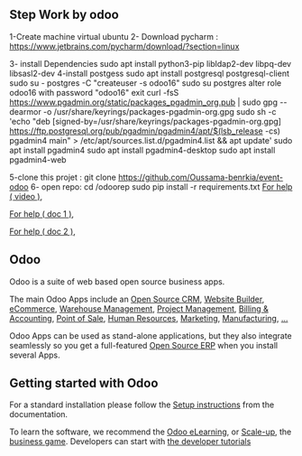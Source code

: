 
Step Work by odoo
----
1-Create machine virtual ubuntu
2- Download pycharm :
                    https://www.jetbrains.com/pycharm/download/?section=linux
                    
3- install Dependencies
                    sudo apt install python3-pip libldap2-dev libpq-dev libsasl2-dev
4-install postgess 
                    sudo apt install postgresql postgresql-client
                    sudo su - postgres -C "createuser -s odoo16"
                    sudo su postgres
                    alter role odoo16 with password "odoo16"
                    exit
                    curl -fsS https://www.pgadmin.org/static/packages_pgadmin_org.pub | sudo gpg --dearmor -o /usr/share/keyrings/packages-pgadmin-org.gpg
                    sudo sh -c 'echo "deb [signed-by=/usr/share/keyrings/packages-pgadmin-org.gpg] https://ftp.postgresql.org/pub/pgadmin/pgadmin4/apt/$(lsb_release -cs) pgadmin4 main" > /etc/apt/sources.list.d/pgadmin4.list && apt update'
                    sudo apt install pgadmin4
                    sudo apt install pgadmin4-desktop
                    sudo apt install pgadmin4-web 

5-clone this projet : 
                    git clone https://github.com/Oussama-benrkia/event-odoo
6- open repo:
                    cd /odoorep
                    sudo pip install -r requirements.txt
 <a href="https://youtu.be/0ut8-lL-E14?list=PLT3v18VYaHYXY6qa2frMIV2FVl52L2tmP">For help ( video )</a>,

 <a href="https://www.odoo.com/documentation/17.0/administration/install/source.html">For help ( doc 1 )</a>,

 <a href="https://www.pgadmin.org/download/pgadmin-4-apt/">For help ( doc 2 )</a>,
 
Odoo
----

Odoo is a suite of web based open source business apps.

The main Odoo Apps include an <a href="https://www.odoo.com/page/crm">Open Source CRM</a>,
<a href="https://www.odoo.com/app/website">Website Builder</a>,
<a href="https://www.odoo.com/app/ecommerce">eCommerce</a>,
<a href="https://www.odoo.com/app/inventory">Warehouse Management</a>,
<a href="https://www.odoo.com/app/project">Project Management</a>,
<a href="https://www.odoo.com/app/accounting">Billing &amp; Accounting</a>,
<a href="https://www.odoo.com/app/point-of-sale-shop">Point of Sale</a>,
<a href="https://www.odoo.com/app/employees">Human Resources</a>,
<a href="https://www.odoo.com/app/social-marketing">Marketing</a>,
<a href="https://www.odoo.com/app/manufacturing">Manufacturing</a>,
<a href="https://www.odoo.com/">...</a>

Odoo Apps can be used as stand-alone applications, but they also integrate seamlessly so you get
a full-featured <a href="https://www.odoo.com">Open Source ERP</a> when you install several Apps.

Getting started with Odoo
-------------------------

For a standard installation please follow the <a href="https://www.odoo.com/documentation/17.0/administration/install/install.html">Setup instructions</a>
from the documentation.

To learn the software, we recommend the <a href="https://www.odoo.com/slides">Odoo eLearning</a>, or <a href="https://www.odoo.com/page/scale-up-business-game">Scale-up</a>, the <a href="https://www.odoo.com/page/scale-up-business-game">business game</a>. Developers can start with <a href="https://www.odoo.com/documentation/17.0/developer/howtos.html">the developer tutorials</a>

